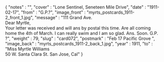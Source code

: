 {
  "notes" : "",
  "cover" : "Lone Sentinel, Seneteen Mile Drive",
  "date" : "1911-02-17",
  "from" : "G.P.?",
  "image_front" : "myrts_postcards_1911-2_front_1.jpg",
  "message" : "111 Grand Ave.<br>Dear Myrtle,<br>Your letter was received and will ans by postal this time. Are all coming home the 4th of March. I can really swim and I am so glad. Ans. Soon. G.P. ?",
  "weight" : 79,
  "slug" : "card072",
  "postmark" : "Feb 17 Pacific Grove ",
  "image_back" : "myrts_postcards_1911-2_back_1.jpg",
  "year" : 1911,
  "to" : "Miss Myrtle Williams<br> 50 W. Santa Clara St. San Jose, Cal"
}
